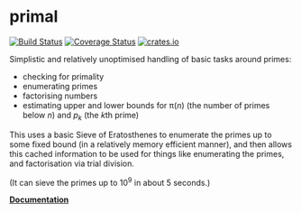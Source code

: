 # primal

[![Build Status](https://travis-ci.org/huonw/primal.png)](https://travis-ci.org/huonw/primal) [![Coverage Status](https://coveralls.io/repos/huonw/primal/badge.svg?branch=update)](https://coveralls.io/r/huonw/primal?branch=update) [![crates.io](https://img.shields.io/crates/v/primal.svg)](https://crates.io/crates/primal)

Simplistic and relatively unoptimised handling of basic tasks around
primes:

- checking for primality
- enumerating primes
- factorising numbers
- estimating upper and lower bounds for π(*n*) (the number of primes
  below *n*) and *p<sub>k</sub>* (the <i>k</i>th prime)

This uses a basic Sieve of Eratosthenes to enumerate the primes up to
some fixed bound (in a relatively memory efficient manner), and then
allows this cached information to be used for things like enumerating
the primes, and factorisation via trial division.

(It can sieve the primes up to 10<sup>9</sup> in about 5 seconds.)

[**Documentation**](http://huonw.github.io/primal/primal/)
